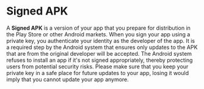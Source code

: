 # Signed APK

A **Signed APK** is a version of your app that you prepare for distribution in the Play Store or other Android markets. When you sign your app using a private key, you authenticate your identity as the developer of the app. It is a required step by the Android system that ensures only updates to the APK that are from the original developer will be accepted. The Android system refuses to install an app if it's not signed appropriately, thereby protecting users from potential security risks. Please make sure that you keep your private key in a safe place for future updates to your app, losing it would imply that you cannot update your app anymore.